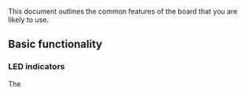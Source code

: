This document outlines the common features of the board that you are likely to use.

## Basic functionality
### LED indicators

The 


